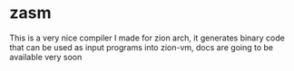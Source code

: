 # zasm
This is a very nice compiler I made for zion arch, it generates binary code 
that can be used as input programs into zion-vm, docs are going to be available very soon